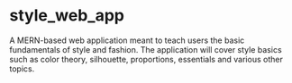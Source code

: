 # style_web_app
A MERN-based web application meant to teach users the basic fundamentals of style and fashion. The application will cover style basics such as color theory, silhouette, proportions, essentials and various other topics.

